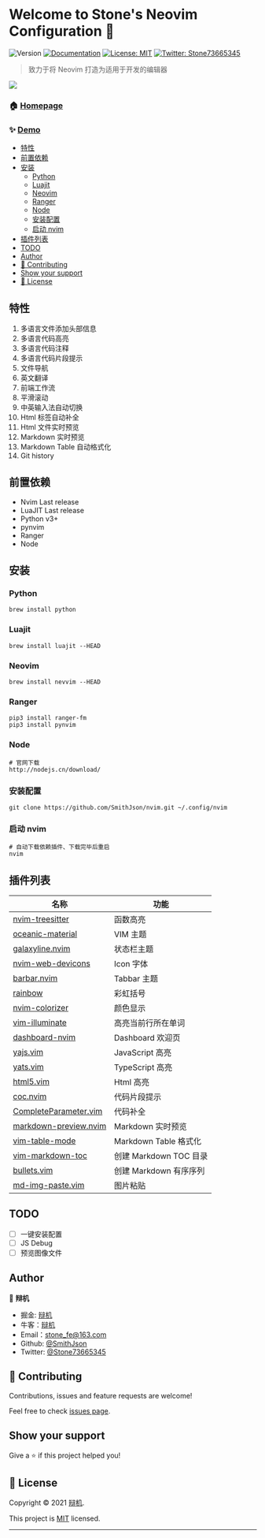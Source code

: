 # Welcome to Stone's Neovim Configuration 👋

![Version](https://img.shields.io/badge/version-1.0.0-blue.svg?cacheSeconds=2592000)
[![Documentation](https://img.shields.io/badge/documentation-yes-brightgreen.svg)](https://github.com/SmithJson/nvim/blob/master/doc/index.md)
[![License: MIT](https://img.shields.io/badge/License-MIT-yellow.svg)](https://github.com/SmithJson/nvim/blob/master/LICENSE)
[![Twitter: Stone73665345](https://img.shields.io/twitter/follow/Stone73665345.svg?style=social)](https://twitter.com/Stone73665345)

> 致力于将 Neovim 打造为适用于开发的编辑器

![](https://p6-juejin.byteimg.com/tos-cn-i-k3u1fbpfcp/b7b4f96270d14ee69df21c49828540a7~tplv-k3u1fbpfcp-watermark.image)

### 🏠 [Homepage](https://github.com/SmithJson/nvim)

### ✨ [Demo](https://p6-juejin.byteimg.com/tos-cn-i-k3u1fbpfcp/ff7679f79d4344518c1ea2c5c5c4b621~tplv-k3u1fbpfcp-watermark.image)

<!-- vim-markdown-toc Redcarpet -->

* [特性](#特性)
* [前置依赖](#前置依赖)
* [安装](#安装)
  * [Python](#python)
  * [Luajit](#luajit)
  * [Neovim](#neovim)
  * [Ranger](#ranger)
  * [Node](#node)
  * [安装配置](#安装配置)
  * [启动 nvim](#启动-nvim)
* [插件列表](#插件列表)
* [TODO](#todo)
* [Author](#author)
* [🤝 Contributing](#🤝-contributing)
* [Show your support](#show-your-support)
* [📝 License](#📝-license)

<!-- vim-markdown-toc -->

## 特性

1. 多语言文件添加头部信息
2. 多语言代码高亮
3. 多语言代码注释
4. 多语言代码片段提示
5. 文件导航
6. 英文翻译
7. 前端工作流
8. 平滑滚动
9. 中英输入法自动切换
10. Html 标签自动补全
11. Html 文件实时预览
12. Markdown 实时预览
13. Markdown Table 自动格式化
14. Git history

## 前置依赖

- Nvim Last release
- LuaJIT Last release
- Python v3+
- pynvim
- Ranger
- Node

## 安装

### Python

```
brew install python
```

### Luajit

```
brew install luajit --HEAD
```

### Neovim

```
brew install nevvim --HEAD
```

### Ranger

```
pip3 install ranger-fm
pip3 install pynvim
```

### Node

```
# 官网下载
http://nodejs.cn/download/
```

### 安装配置

```
git clone https://github.com/SmithJson/nvim.git ~/.config/nvim
```

### 启动 nvim

```
# 自动下载依赖插件、下载完毕后重启
nvim
```

## 插件列表

| 名称                                                                         | 功能                   |
| ---------------------------------------------------------------------------- | ---------------------- |
| [nvim-treesitter](https://github.com/nvim-treesitter/nvim-treesitter)        | 函数高亮               |
| [oceanic-material](https://github.com/glepnir/oceanic-material)              | VIM 主题               |
| [galaxyline.nvim](https://github.com/glepnir/galaxyline.nvim)                | 状态栏主题             |
| [nvim-web-devicons](https://github.com/kyazdani42/nvim-web-devicons)         | Icon 字体              |
| [barbar.nvim](https://github.com/romgrk/barbar.nvim)                         | Tabbar 主题            |
| [rainbow](https://github.com/luochen1990/rainbow)                            | 彩虹括号               |
| [nvim-colorizer](https://github.com/norcalli/nvim-colorizer.lua)             | 颜色显示               |
| [vim-illuminate](https://github.com/RRethy/vim-illuminate)                   | 高亮当前行所在单词     |
| [dashboard-nvim](https://github.com/glepnir/dashboard-nvim)                  | Dashboard 欢迎页       |
| [yajs.vim](https://github.com/othree/yajs-core.vim)                          | JavaScript 高亮        |
| [yats.vim](https://github.com/HerringtonDarkholme/yats.vim)                  | TypeScript 高亮        |
| [html5.vim](https://github.com/othree/html5.vim)                             | Html 高亮              |
| [coc.nvim](https://github.com/neoclide/coc.nvim)                             | 代码片段提示           |
| [CompleteParameter.vim](https://github.com/tenfyzhong/CompleteParameter.vim) | 代码补全               |
| [markdown-preview.nvim](https://github.com/iamcco/markdown-preview.vim)      | Markdown 实时预览      |
| [vim-table-mode](https://github.com/dhruvasagar/vim-table-mode)              | Markdown Table 格式化  |
| [vim-markdown-toc](https://github.com/dhruvasagar/vim-table-mode)            | 创建 Markdown TOC 目录 |
| [bullets.vim](https://github.com/dkarter/bullets.vim)                        | 创建 Markdown 有序序列 |
| [md-img-paste.vim](https://github.com/ferrine/md-img-paste.vim)              | 图片粘贴               |

## TODO

- [ ] 一键安装配置
- [ ] JS Debug
- [ ] 预览图像文件

## Author

👤 **辩机**

- 掘金: [辩机](https://juejin.im/user/2999123452636631)
- 牛客：[辩机](https://www.nowcoder.com/profile/3264712)
- Email：[stone_fe@163.com](stone_fe@163.com)
- Github: [@SmithJson](https://github.com/SmithJson)
- Twitter: [@Stone73665345](https://twitter.com/Stone73665345)

## 🤝 Contributing

Contributions, issues and feature requests are welcome!

Feel free to check [issues page](https://github.com/SmithJson/nvim/issues).

## Show your support

Give a ⭐️ if this project helped you!

## 📝 License

Copyright © 2021 [辩机](https://github.com/SmithJson).

This project is [MIT](https://github.com/SmithJson/nvim/blob/master/LICENSE) licensed.

---
